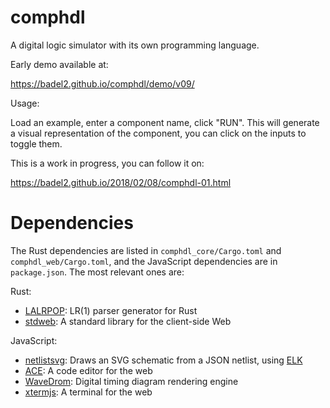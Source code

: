 # comphdl

A digital logic simulator with its own programming language.

Early demo available at:

https://badel2.github.io/comphdl/demo/v09/

Usage:

Load an example, enter a component name, click "RUN". This will generate a
visual representation of the component, you can click on the inputs to toggle
them.

This is a work in progress, you can follow it on:

https://badel2.github.io/2018/02/08/comphdl-01.html

# Dependencies

The Rust dependencies are listed in `comphdl_core/Cargo.toml` and
`comphdl_web/Cargo.toml`, and the JavaScript dependencies are in
`package.json`. The most relevant ones are:

Rust:
* [LALRPOP](https://github.com/lalrpop/lalrpop): LR(1) parser generator for Rust 
* [stdweb](https://github.com/koute/stdweb): A standard library for the client-side Web

JavaScript:
* [netlistsvg](https://github.com/nturley/netlistsvg): Draws an SVG schematic from a JSON netlist, using [ELK](https://www.npmjs.com/package/elkjs)
* [ACE](https://ace.c9.io/): A code editor for the web
* [WaveDrom](https://wavedrom.com/): Digital timing diagram rendering engine
* [xtermjs](https://xtermjs.org/): A terminal for the web


